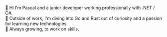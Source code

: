 👋 Hi I'm Pascal and a junior developer working professionally with .NET / C#.</br>
🧪 Outside of work, I'm diving into Go and Rust out of curiosity and a passion for learning new technologies.</br>
🚀 Always growing, to work on skills.</br>

<!--
**p-obrthr/p-obrthr** is a ✨ _special_ ✨ repository because its `README.md` (this file) appears on your GitHub profile.

Here are some ideas to get you started:

- 🔭 I’m currently working on ...
- 🌱 I’m currently learning ...
- 👯 I’m looking to collaborate on ...
- 🤔 I’m looking for help with ...
- 💬 Ask me about ...
- 📫 How to reach me: ...
- 😄 Pronouns: ...
- ⚡ Fun fact: ...
-->
